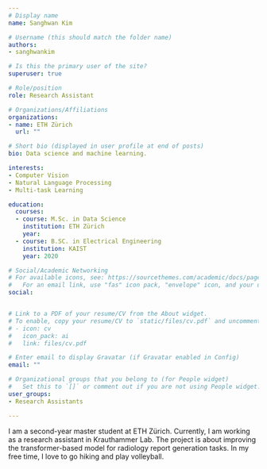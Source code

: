 ```yaml
---
# Display name
name: Sanghwan Kim

# Username (this should match the folder name)
authors:
- sanghwankim

# Is this the primary user of the site?
superuser: true

# Role/position
role: Research Assistant

# Organizations/Affiliations
organizations:
- name: ETH Zürich
  url: ""

# Short bio (displayed in user profile at end of posts)
bio: Data science and machine learning.

interests:
- Computer Vision
- Natural Language Processing
- Multi-task Learning

education:
  courses:
  - course: M.Sc. in Data Science
    institution: ETH Zürich
    year: 
  - course: B.SC. in Electrical Engineering
    institution: KAIST
    year: 2020

# Social/Academic Networking
# For available icons, see: https://sourcethemes.com/academic/docs/page-builder/#icons
#   For an email link, use "fas" icon pack, "envelope" icon, and your uzh email up to before the '@'.
social:


# Link to a PDF of your resume/CV from the About widget.
# To enable, copy your resume/CV to `static/files/cv.pdf` and uncomment the lines below.
# - icon: cv
#   icon_pack: ai
#   link: files/cv.pdf

# Enter email to display Gravatar (if Gravatar enabled in Config)
email: ""

# Organizational groups that you belong to (for People widget)
#   Set this to `[]` or comment out if you are not using People widget.
user_groups:
- Research Assistants

---
```


I am a second-year master student at ETH Zürich. Currently, I am working as a research assistant in Krauthammer Lab. The project is about improving the transformer-based model for radiology report generation tasks. In my free time, I love to go hiking and play volleyball.


